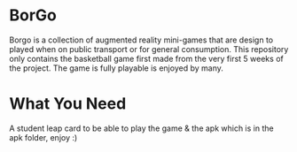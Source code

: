 # BorGo
Borgo is a collection of augmented reality mini-games that are design to played when on public transport or for general consumption. This repository only contains the basketball game first made from the very first 5 weeks of the project. The game is fully playable is enjoyed by many.

# What You Need
A student leap card to be able to play the game & the apk which is in the apk folder, enjoy :)

